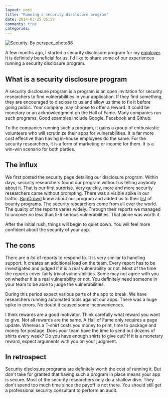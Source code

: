 ```yaml
---
layout: post
title: "Running a security disclosure program"
date: 2014-03-25 05:59
comments: true
categories:
---
```


![Security. By perspec_photo88](http://farm8.staticflickr.com/7308/11406985424_457c44045f_m.jpg)

A few months ago, I started a security disclosure program for my [employer](https://www.dropmyemail.com). It is definitely beneficial for us. I'd like to share some of our experiences running a security disclosure program.

<!-- more -->

## What is a security disclosure program

A security disclosure program is a program is an open invitation for security researchers to find vulnerabilities in your application. If they find something, they are encouraged to disclose to us and allow us time to fix it before going public. Your company may choose to offer a reward. It could be monetary or an acknowledgment on the Hall of Fame. Many companies run such programs. Good examples include Google, Facebook and Github.

To the companies running such a program, it gains a group of enthusiastic volunteers who will scrutinize their apps for vulnerabilities. It is far more cost effective than having in-house employees do the same. For the security researchers, it is a form of marketing or income for them. It is a win-win scenario for both parties.

## The influx

We first posted the security page detailing our disclosure program. Within days, security researchers found our program without us telling anybody about it. That is our first surprise. Very quickly, more and more security researchers came without prompting. There was a visible spike in our traffic. [BugCrowd](https://bugcrowd.com) knew about our program and added us to their [list](https://bugcrowd.com/list-of-bug-bounty-programs) of bounty programs. The security researchers come from all over the world. The quality of the reports varies widely. Through their reports we managed to uncover no less than 5-6 serious vulnerabilities. That alone was worth it.

After the initial rush, things will begin to quiet down. You will feel more confident about the security of your app.

## The cons

There are _a lot_ of reports to respond to. It is very similar to handling support. It creates an additional load on the team. Every report has to be investigated and judged if it is a real vulnerability or not. Most of the time the reports cover fairly trivial vulnerabilities. Some may not agree with you on whether it is a real vulnerability or not. You definitely need someone in your team to be able to judge the vulnerabilities.

During this period expect various parts of the app to break. We have researchers running automated tools against our apps. There was a huge spike in errors. No doubt it caused some inconveniences.

I think rewards are a good motivator. Think carefully what reward you want to give. Not all rewards are the same. A Hall of Fame only requires a page update. Whereas a T-shirt costs you money to print, time to package and money for postage. Does your team have the time to send out dozens of shirts every week? Do you have enough shirts to give out? If it is a monetary reward, expect arguments with you on your judgment.

## In retrospect

Security disclosure programs are definitely worth the cost of running it. But don't take for granted that having such a program in place means your app is secure. Most of the security researchers only do a shallow dive. They don't spend too much time since the payoff is not there. You should still get a professional security consultant to perform an audit.
